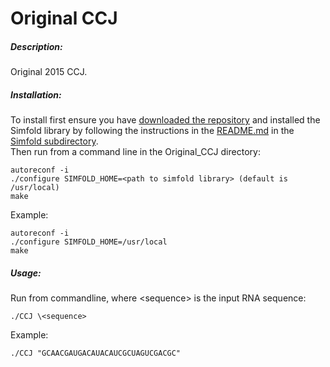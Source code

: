 # Original CCJ    

##### Description:    
Original 2015 CCJ.    

##### Installation:     
To install first ensure you have [downloaded the repository](https://github.com/HosnaJabbari/CCJ/archive/master.zip) and installed the Simfold library by following the instructions in the [README.md](https://github.com/HosnaJabbari/CCJ/tree/master/simfold#simfold) in the [Simfold subdirectory](https://github.com/HosnaJabbari/CCJ/tree/master/simfold).      
Then run from a command line in the Original_CCJ directory: 
```
autoreconf -i   
./configure SIMFOLD_HOME=<path to simfold library> (default is /usr/local)   
make  
```
Example: 
```
autoreconf -i   
./configure SIMFOLD_HOME=/usr/local  
make  
```
##### Usage:   
Run from commandline, where \<sequence> is the input RNA sequence:    
```
./CCJ \<sequence>     
```

Example: 
```
./CCJ "GCAACGAUGACAUACAUCGCUAGUCGACGC"    
```
